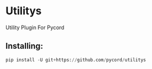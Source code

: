 <!--.. image:: logo.jpg
    :align: center -->

# Utilitys

Utility Plugin For Pycord

## Installing:

```py
pip install -U git+https://github.com/pycord/utilitys
```

